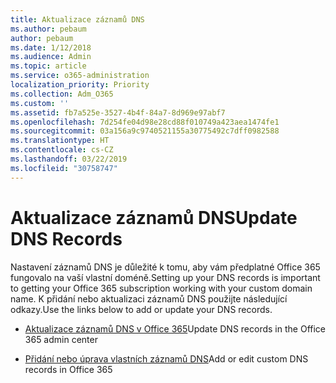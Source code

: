 ```yaml
---
title: Aktualizace záznamů DNS
ms.author: pebaum
author: pebaum
ms.date: 1/12/2018
ms.audience: Admin
ms.topic: article
ms.service: o365-administration
localization_priority: Priority
ms.collection: Adm_O365
ms.custom: ''
ms.assetid: fb7a525e-3527-4b4f-84a7-8d969e97abf7
ms.openlocfilehash: 7d254fe04d98e28cd88f010749a423aea1474fe1
ms.sourcegitcommit: 03a156a9c9740521155a30775492c7dff0982588
ms.translationtype: HT
ms.contentlocale: cs-CZ
ms.lasthandoff: 03/22/2019
ms.locfileid: "30758747"
---
```

# <a name="update-dns-records"></a><span data-ttu-id="a37d0-102">Aktualizace záznamů DNS</span><span class="sxs-lookup"><span data-stu-id="a37d0-102">Update DNS Records</span></span>

<span data-ttu-id="a37d0-103">Nastavení záznamů DNS je důležité k tomu, aby vám předplatné Office 365 fungovalo na vaší vlastní doméně.</span><span class="sxs-lookup"><span data-stu-id="a37d0-103">Setting up your DNS records is important to getting your Office 365 subscription working with your custom domain name.</span></span> <span data-ttu-id="a37d0-104">K přidání nebo aktualizaci záznamů DNS použijte následující odkazy.</span><span class="sxs-lookup"><span data-stu-id="a37d0-104">Use the links below to add or update your DNS records.</span></span>
  
- <span data-ttu-id="a37d0-105">[Aktualizace záznamů DNS v Office 365](https://support.office.com/article/B0F3FDCA-8A80-4E8E-9EF3-61E8A2A9AB23)</span><span class="sxs-lookup"><span data-stu-id="a37d0-105">[](https://support.office.com/article/B0F3FDCA-8A80-4E8E-9EF3-61E8A2A9AB23)Update DNS records in the Office 365 admin center</span></span>
    
- <span data-ttu-id="a37d0-106">[Přidání nebo úprava vlastních záznamů DNS](https://support.office.com/article/AF00A516-DD39-4EDA-AF3E-1EAF686C8DC9)</span><span class="sxs-lookup"><span data-stu-id="a37d0-106">[](https://support.office.com/article/AF00A516-DD39-4EDA-AF3E-1EAF686C8DC9)Add or edit custom DNS records in Office 365</span></span>
    

